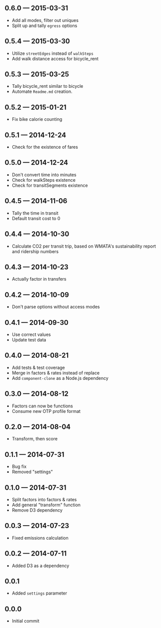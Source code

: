 
## 0.6.0 — 2015-03-31

* Add all modes, filter out uniques
* Split up and tally `egress` options

## 0.5.4 — 2015-03-30

* Utilize `streetEdges` instead of `walkSteps`
* Add walk distance access for bicycle_rent

## 0.5.3 — 2015-03-25

* Tally bicycle_rent similar to bicycle
* Automate `Readme.md` creation.

## 0.5.2 — 2015-01-21

* Fix bike calorie counting

## 0.5.1 — 2014-12-24

* Check for the existence of fares

## 0.5.0 — 2014-12-24

* Don't convert time into minutes
* Check for walkSteps existence
* Check for transitSegments existence

## 0.4.5 — 2014-11-06

* Tally the time in transit
* Default transit cost to 0

## 0.4.4 — 2014-10-30

* Calculate CO2 per transit trip, based on WMATA's sustainability report and ridership numbers

## 0.4.3 — 2014-10-23

* Actually factor in transfers

## 0.4.2 — 2014-10-09

* Don't parse options without access modes

## 0.4.1 — 2014-09-30

* Use correct values
* Update test data

## 0.4.0 — 2014-08-21

* Add tests & test coverage
* Merge in factors & rates instead of replace
* Add `component-clone` as a Node.js dependency

## 0.3.0 — 2014-08-12

* Factors can now be functions
* Consume new OTP profile format

## 0.2.0 — 2014-08-04

* Transform, then score

## 0.1.1 — 2014-07-31

* Bug fix
* Removed "settings"

## 0.1.0 — 2014-07-31

* Split factors into factors & rates
* Add general "transform" function
* Remove D3 dependency

## 0.0.3 — 2014-07-23

* Fixed emissions calculation

## 0.0.2 — 2014-07-11

* Added D3 as a dependency

## 0.0.1

* Added `settings` parameter

## 0.0.0

* Initial commit
